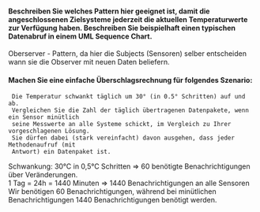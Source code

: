 #### Beschreiben Sie welches Pattern hier geeignet ist, damit die angeschlossenen Zielsysteme jederzeit die aktuellen Temperaturwerte zur Verfügung haben. Beschreiben Sie beispielhaft einen typischen Datenabruf in einem UML Sequence Chart.

Oberserver - Pattern, da hier die Subjects (Sensoren) selber entscheiden wann sie die Observer mit neuen Daten beliefern.

#### Machen Sie eine einfache Überschlagsrechnung für folgendes Szenario: 
     Die Temperatur schwankt täglich um 30° (in 0.5° Schritten) auf und ab.
     Vergleichen Sie die Zahl der täglich übertragenen Datenpakete, wenn ein Sensor minütlich
     seine Messwerte an alle Systeme schickt, im Vergleich zu Ihrer vorgeschlagenen Lösung.
     Sie dürfen dabei (stark vereinfacht) davon ausgehen, dass jeder Methodenaufruf (mit
     Antwort) ein Datenpaket ist.
     
Schwankung: 30°C in 0,5°C Schritten => 60 benötigte Benachrichtigungen über Veränderungen.  
1 Tag = 24h = 1440 Minuten => 1440 Benachrichtigungen an alle Sensoren  
Wir benötigen 60 Benachrichtigungen, während bei minütlichen Benachrichtigungen 1440 Benachrichtigungen benötigt werden.  